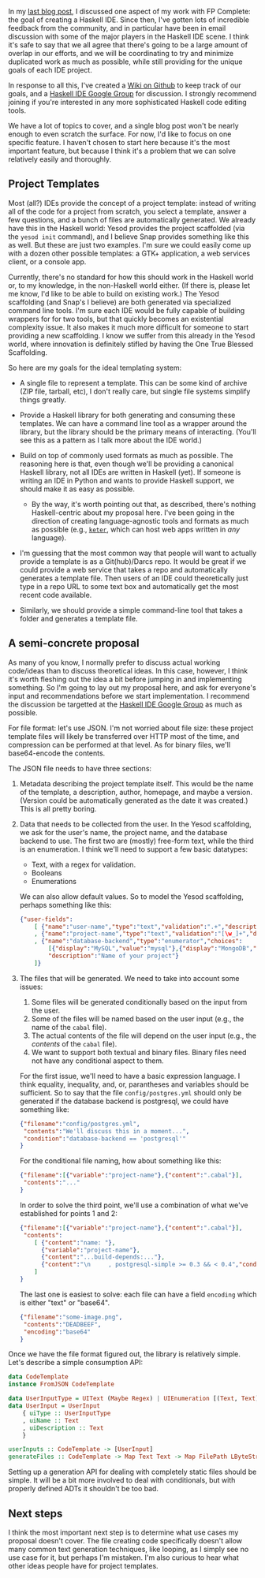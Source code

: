 In my [last blog
post](http://www.yesodweb.com/blog/2012/09/building-haskell-ide), I discussed
one aspect of my work with FP Complete: the goal of creating a Haskell IDE.
Since then, I've gotten lots of incredible feedback from the community, and in
particular have been in email discussion with some of the major players in the
Haskell IDE scene. I think it's safe to say that we all agree that there's
going to be a large amount of overlap in our efforts, and we will be
coordinating to try and minimize duplicated work as much as possible, while
still providing for the unique goals of each IDE project.

In response to all this, I've created a [Wiki on
Github](https://github.com/fpco/haskell-ide/wiki) to keep track of our goals,
and a [Haskell IDE Google Group](https://groups.google.com/d/forum/haskell-ide)
for discussion. I strongly recommend joining if you're interested in any more
sophisticated Haskell code editing tools.

We have a lot of topics to cover, and a single blog post won't be nearly enough
to even scratch the surface. For now, I'd like to focus on one specific
feature. I haven't chosen to start here because it's the most important
feature, but because I think it's a problem that we can solve relatively easily
and thoroughly.

## Project Templates

Most (all?) IDEs provide the concept of a project template: instead of writing
all of the code for a project from scratch, you select a template, answer a few
questions, and a bunch of files are automatically generated. We already have
this in the Haskell world: Yesod provides the project scaffolded (via the
`yesod init` command), and I believe Snap provides something like this as well.
But these are just two examples. I'm sure we could easily come up with a dozen
other possible templates: a GTK+ application, a web services client, or a
console app.

Currently, there's no standard for how this should work in the Haskell world
or, to my knowledge, in the non-Haskell world either. (If there is, please let
me know, I'd like to be able to build on existing work.) The Yesod scaffolding (and
Snap's I believe) are both generated via specialized command line tools. I'm
sure each IDE would be fully capable of building wrappers for for two tools,
but that quickly becomes an existential complexity issue. It also makes it much
more difficult for someone to start providing a new scaffolding. I know we
suffer from this already in the Yesod world, where innovation is definitely
stifled by having the One True Blessed Scaffolding.

So here are my goals for the ideal templating system:

*   A single file to represent a template. This can be some kind of archive (ZIP
    file, tarball, etc), I don't really care, but single file systems simplify
    things greatly.

*   Provide a Haskell library for both generating and consuming these
    templates. We can have a command line tool as a wrapper around the library,
    but the library should be the primary means of interacting. (You'll see this as
    a pattern as I talk more about the IDE world.)

*   Build on top of commonly used formats as much as possible. The reasoning
    here is that, even though we'll be providing a canonical Haskell library,
    not all IDEs are written in Haskell (yet). If someone is writing an IDE in
    Python and wants to provide Haskell support, we should make it as easy as
    possible.

    *   By the way, it's worth pointing out that, as described, there's nothing
        Haskell-centric about my proposal here. I've been going in the
        direction of creating language-agnostic tools and formats as much as possible
        (e.g., [`keter`](http://hackage.haskell.org/package/keter), which can host web
        apps written in *any* language).

*   I'm guessing that the most common way that people will want to actually
    provide a template is as a Git(hub)/Darcs repo. It would be great if we
    could provide a web service that takes a repo and automatically generates a
    template file. Then users of an IDE could theoretically just type in a repo URL
    to some text box and automatically get the most recent code available.

*   Similarly, we should provide a simple command-line tool that takes a folder
    and generates a template file.

## A semi-concrete proposal

As many of you know, I normally prefer to discuss actual working code/ideas
than to discuss theoretical ideas. In this case, however, I think it's worth
fleshing out the idea a bit before jumping in and implementing something. So
I'm going to lay out my proposal here, and ask for everyone's input and
recommendations before we start implementation. I recommend the discussion be
targetted at the [Haskell IDE Google
Group](https://groups.google.com/d/forum/haskell-ide) as much as possible.

For file format: let's use JSON. I'm not worried about file size: these project
template files will likely be transferred over HTTP most of the time, and
compression can be performed at that level. As for binary files, we'll
base64-encode the contents.

The JSON file needs to have three sections:

1.  Metadata describing the project template itself. This would be the name of
    the template, a description, author, homepage, and maybe a version.
    (Version could be automatically generated as the date it was created.) This is
    all pretty boring.

2.  Data that needs to be collected from the user. In the Yesod scaffolding, we
    ask for the user's name, the project name, and the database backend to use.
    The first two are (mostly) free-form text, while the third is an enumeration. I
    think we'll need to support a few basic datatypes:

    * Text, with a regex for validation.
    * Booleans
    * Enumerations

    We can also allow default values. So to model the Yesod scaffolding,
    perhaps something like this:

    ~~~json
    {"user-fields":
        [ {"name":"user-name","type":"text","validation":".+","description":"Your name"}
        , {"name":"project-name","type":"text","validation":"[\w_]+","description":"Name of your project"}
        , {"name":"database-backend","type":"enumerator","choices":
            [{"display":"MySQL","value":"mysql"},{"display":"MongoDB","value":"mongodb"}],
            "description":"Name of your project"}
        ]}
    ~~~

3.  The files that will be generated. We need to take into account some issues:

    1. Some files will be generated conditionally based on the input from the user.
    2. Some of the files will be named based on the user input (e.g., the name of the `cabal` file).
    3. The actual contents of the file will depend on the user input (e.g., the *contents* of the `cabal` file).
    4. We want to support both textual and binary files. Binary files need not have any conditional aspect to them.

    For the first issue, we'll need to have a basic expression language. I
    think equality, inequality, and, or, parantheses and variables should be
    sufficient. So to say that the file `config/postgres.yml` should only be
    generated if the database backend is postgresql, we could have something like:

    ~~~json
    {"filename":"config/postgres.yml",
     "contents":"We'll discuss this in a moment...",
     "condition":"database-backend == 'postgresql'"
    }
    ~~~

    For the conditional file naming, how about something like this:

    ~~~json
    {"filename":[{"variable":"project-name"},{"content":".cabal"}],
     "contents":"..."
    }
    ~~~

    In order to solve the third point, we'll use a combination of what we've established for points 1 and 2:

    ~~~json
    {"filename":[{"variable":"project-name"},{"content":".cabal"}],
     "contents":
        [ {"content":"name: "},
          {"variable":"project-name"},
          {"content":"...build-depends:..."},
          {"content":"\n     , postgresql-simple >= 0.3 && < 0.4","condition":"database-backend == 'postgresql'"}
        ]
    }
    ~~~

    The last one is easiest to solve: each file can have a field `encoding` which is either "text" or "base64".

    ~~~json
    {"filename":"some-image.png",
     "contents":"DEADBEEF",
     "encoding":"base64"
    }
    ~~~

Once we have the file format figured out, the library is relatively simple. Let's describe a simple consumption API:

~~~haskell
data CodeTemplate
instance FromJSON CodeTemplate

data UserInputType = UIText (Maybe Regex) | UIEnumeration [(Text, Text)] | UIBool
data UserInput = UserInput
    { uiType :: UserInputType
    , uiName :: Text
    , uiDescription :: Text
    }

userInputs :: CodeTemplate -> [UserInput]
generateFiles :: CodeTemplate -> Map Text Text -> Map FilePath LByteString
~~~

Setting up a generation API for dealing with completely static files should be
simple. It will be a bit more involved to deal with conditionals, but with
properly defined ADTs it shouldn't be too bad.

## Next steps

I think the most important next step is to determine what use cases my proposal
doesn't cover. The file creating code specifically doesn't allow many common
text generation techniques, like looping, as I simply see no use case for it,
but perhaps I'm mistaken. I'm also curious to hear what other ideas people have
for project templates.

